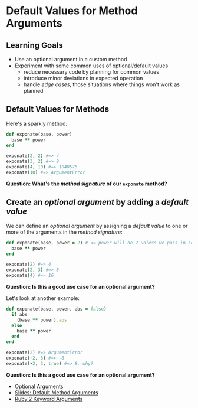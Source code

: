 # Default Values for Method Arguments
## Learning Goals
- Use an optional argument in a custom method
- Experiment with some common uses of optional/default values
  - reduce necessary code by planning for common values
  - introduce minor deviations in expected operation
  - handle _edge cases_, those situations where things won't work as planned

## Default Values for Methods
Here's a sparkly method:

```ruby
def exponate(base, power)
  base ** power
end

exponate(2, 2) #=> 4
exponate(3, 2) #=> 9
exponate(4, 10) #=> 1048576
exponate(10) #=> ArgumentError
```

__Question: What's the _method signature_ of our `exponate` method?__

## Create an _optional argument_ by adding a _default value_
We can define an _optional argument_ by assigning a _default value_ to one or more of the arguments in the _method signature_:

```ruby
def exponate(base, power = 2) # <= power will be 2 unless we pass in something else
  base ** power
end

exponate(2) #=> 4
exponate(2, 3) #=> 8
exponate(4) #=> 16
```

__Question: Is this a good use case for an optional argument?__

Let's look at another example:

```ruby
def exponate(base, power, abs = false)
  if abs
    (base ** power).abs
  else
    base ** power
  end
end

exponate(2) #=> ArgumentError
exponate(-2, 3) #=> -8
exponate(-2, 3, true) #=> 8, why?

```

__Question: Is this a good use case for an optional argument?__

*  [Optional Arguments](source/OptionalArguments.rb)
*  [Slides:  Default Method Arguments](https://docs.google.com/presentation/d/1ifhG3r30N5w8UBc4HKPzvntTlxifnf3T0L-QfEjL6GU/edit#slide=id.p)
* [Ruby 2 Keyword Arguments](https://robots.thoughtbot.com/ruby-2-keyword-arguments)
